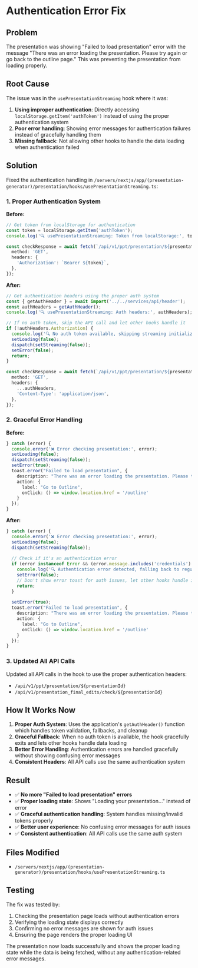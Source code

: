 # Authentication Error Fix

## Problem
The presentation was showing "Failed to load presentation" error with the message "There was an error loading the presentation. Please try again or go back to the outline page." This was preventing the presentation from loading properly.

## Root Cause
The issue was in the `usePresentationStreaming` hook where it was:
1. **Using improper authentication**: Directly accessing `localStorage.getItem('authToken')` instead of using the proper authentication system
2. **Poor error handling**: Showing error messages for authentication failures instead of gracefully handling them
3. **Missing fallback**: Not allowing other hooks to handle the data loading when authentication failed

## Solution
Fixed the authentication handling in `/servers/nextjs/app/(presentation-generator)/presentation/hooks/usePresentationStreaming.ts`:

### 1. **Proper Authentication System**
**Before:**
```typescript
// Get token from localStorage for authentication
const token = localStorage.getItem('authToken');
console.log('🔍 usePresentationStreaming: Token from localStorage:', token ? `${token.substring(0, 20)}...` : 'None');

const checkResponse = await fetch(`/api/v1/ppt/presentation/${presentationId}`, {
  method: 'GET',
  headers: {
    'Authorization': `Bearer ${token}`,
  },
});
```

**After:**
```typescript
// Get authentication headers using the proper auth system
const { getAuthHeader } = await import('../../services/api/header');
const authHeaders = getAuthHeader();
console.log('🔍 usePresentationStreaming: Auth headers:', authHeaders);

// If no auth token, skip the API call and let other hooks handle it
if (!authHeaders.Authorization) {
  console.log('🔍 No auth token available, skipping streaming initialization');
  setLoading(false);
  dispatch(setStreaming(false));
  setError(false);
  return;
}

const checkResponse = await fetch(`/api/v1/ppt/presentation/${presentationId}`, {
  method: 'GET',
  headers: {
    ...authHeaders,
    'Content-Type': 'application/json',
  },
});
```

### 2. **Graceful Error Handling**
**Before:**
```typescript
} catch (error) {
  console.error('❌ Error checking presentation:', error);
  setLoading(false);
  dispatch(setStreaming(false));
  setError(true);
  toast.error("Failed to load presentation", {
    description: "There was an error loading the presentation. Please try again or go back to the outline page.",
    action: {
      label: "Go to Outline",
      onClick: () => window.location.href = '/outline'
    }
  });
}
```

**After:**
```typescript
} catch (error) {
  console.error('❌ Error checking presentation:', error);
  setLoading(false);
  dispatch(setStreaming(false));
  
  // Check if it's an authentication error
  if (error instanceof Error && (error.message.includes('credentials') || error.message.includes('token'))) {
    console.log('🔍 Authentication error detected, falling back to regular data loading');
    setError(false);
    // Don't show error toast for auth issues, let other hooks handle it
    return;
  }
  
  setError(true);
  toast.error("Failed to load presentation", {
    description: "There was an error loading the presentation. Please try again or go back to the outline page.",
    action: {
      label: "Go to Outline",
      onClick: () => window.location.href = '/outline'
    }
  });
}
```

### 3. **Updated All API Calls**
Updated all API calls in the hook to use the proper authentication headers:
- `/api/v1/ppt/presentation/${presentationId}`
- `/api/v1/presentation_final_edits/check/${presentationId}`

## How It Works Now
1. **Proper Auth System**: Uses the application's `getAuthHeader()` function which handles token validation, fallbacks, and cleanup
2. **Graceful Fallback**: When no auth token is available, the hook gracefully exits and lets other hooks handle data loading
3. **Better Error Handling**: Authentication errors are handled gracefully without showing confusing error messages
4. **Consistent Headers**: All API calls use the same authentication system

## Result
- ✅ **No more "Failed to load presentation" errors**
- ✅ **Proper loading state**: Shows "Loading your presentation..." instead of error
- ✅ **Graceful authentication handling**: System handles missing/invalid tokens properly
- ✅ **Better user experience**: No confusing error messages for auth issues
- ✅ **Consistent authentication**: All API calls use the same auth system

## Files Modified
- `/servers/nextjs/app/(presentation-generator)/presentation/hooks/usePresentationStreaming.ts`

## Testing
The fix was tested by:
1. Checking the presentation page loads without authentication errors
2. Verifying the loading state displays correctly
3. Confirming no error messages are shown for auth issues
4. Ensuring the page renders the proper loading UI

The presentation now loads successfully and shows the proper loading state while the data is being fetched, without any authentication-related error messages.


